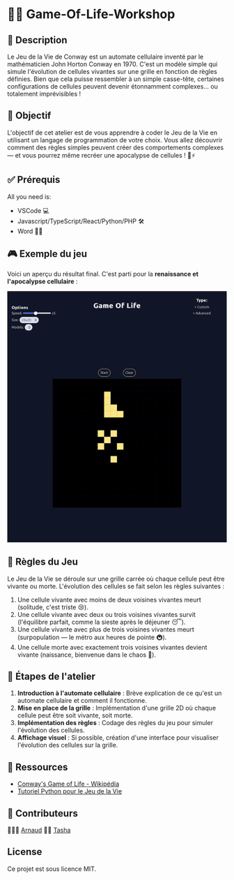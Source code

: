 # 🧑‍💻 Game-Of-Life-Workshop

## 📝 Description

Le Jeu de la Vie de Conway est un automate cellulaire inventé par le mathématicien John Horton Conway en 1970. C'est un modèle simple qui simule l'évolution de cellules vivantes sur une grille en fonction de règles définies. Bien que cela puisse ressembler à un simple casse-tête, certaines configurations de cellules peuvent devenir étonnamment complexes... ou totalement imprévisibles !

## 🎯 Objectif

L'objectif de cet atelier est de vous apprendre à coder le Jeu de la Vie en utilisant un langage de programmation de votre choix. Vous allez découvrir comment des règles simples peuvent créer des comportements complexes — et vous pourrez même recréer une apocalypse de cellules ! 🧬⚡

## ✅ Prérequis

All you need is:

* VSCode 💻
* Javascript/TypeScript/React/Python/PHP  🛠️
* Word 🧑‍💻

## 🎮 Exemple du jeu

Voici un aperçu du résultat final. C'est parti pour la **renaissance et l'apocalypse cellulaire** :

![Conway's Game of Life](src/img/RPReplay_Final1726477792-ezgif.com-crop.gif)

## 🧩 Règles du Jeu

Le Jeu de la Vie se déroule sur une grille carrée où chaque cellule peut être vivante ou morte. L'évolution des cellules se fait selon les règles suivantes :

1. Une cellule vivante avec moins de deux voisines vivantes meurt (solitude, c'est triste 😢).
2. Une cellule vivante avec deux ou trois voisines vivantes survit (l'équilibre parfait, comme la sieste après le déjeuner 😴).
3. Une cellule vivante avec plus de trois voisines vivantes meurt (surpopulation — le métro aux heures de pointe 🚇).
4. Une cellule morte avec exactement trois voisines vivantes devient vivante (naissance, bienvenue dans le chaos 🌱).

## 🚀 Étapes de l'atelier

1. **Introduction à l'automate cellulaire** : Brève explication de ce qu'est un automate cellulaire et comment il fonctionne.
2. **Mise en place de la grille** : Implémentation d'une grille 2D où chaque cellule peut être soit vivante, soit morte.
3. **Implémentation des règles** : Codage des règles du jeu pour simuler l'évolution des cellules.
4. **Affichage visuel** : Si possible, création d'une interface pour visualiser l'évolution des cellules sur la grille.


## 🔗 Ressources

- [Conway's Game of Life - Wikipédia](https://fr.wikipedia.org/wiki/Jeu_de_la_vie)
- [Tutoriel Python pour le Jeu de la Vie](https://github.com/mon-exemple/python-game-of-life)

## 👥 Contributeurs

 🧔🏻‍♂️ [Arnaud](https://github.com/javadaller)
 👦🏻 [Tasha](https://github.com/NataliiaTasha)

 

## License

Ce projet est sous licence MIT.


